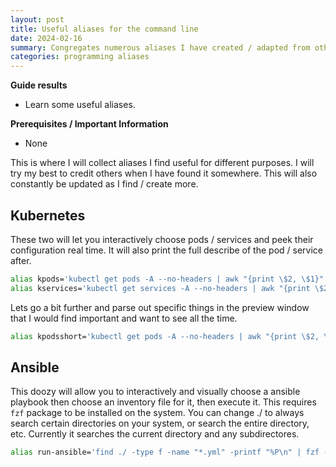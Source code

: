 ```yaml
---
layout: post
title: Useful aliases for the command line
date: 2024-02-16
summary: Congregates numerous aliases I have created / adapted from others.
categories: programming aliases
---
```


**Guide results**

- Learn some useful aliases.

**Prerequisites / Important Information**

- None

This is where I will collect aliases I find useful for different purposes. I will try my best to credit others when I have found it somewhere. This will also constantly be updated as I find / create more.

## Kubernetes

These two will let you interactively choose pods / services and peek their configuration real time. It will also print the full describe of the pod / service after.

```bash
alias kpods='kubectl get pods -A --no-headers | awk "{print \$2, \$1}" | fzf --ansi --multi --preview "kubectl describe pod {1} -n {2}" | xargs -n 2 sh -c "kubectl describe pod \$0 -n \$1"'
alias kservices='kubectl get services -A --no-headers | awk "{print \$2, \$1}" | fzf --ansi --multi --preview "kubectl describe services {1} -n {2}" | xargs -n 2 sh -c "kubectl describe services \$0 -n \$1"'
```

Lets go a bit further and parse out specific things in the preview window that I would find important and want to see all the time.

```bash
alias kpodsshort='kubectl get pods -A --no-headers | awk "{print \$2, \$1}" | fzf --ansi --multi --preview "kubectl describe pod {1} -n {2} | awk '\''/^IP:/ {print \"IP: \" \$2} ; /^Name:/ {print \"Name: \" \$2} ; /^Namespace:/ {print \"Namespace: \" \$2} ; /^Node:/ {print \"Node: \" \$2} ; /^Status:/ {print \"Status: \" \$2} ; /^Service Account:/ {print \"Service Account: \" \$3} ; /^Image:/ {print \"Image: \" \$2} ; /^Ports:/ {print \"Ports: \" \$2} ; /^Host Ports:/ {print \"Host Ports: \" \$2} ; /^State:/ {print \"State: \" \$2} ; /^Ready:/ {print \"Ready: \" \$2}'\''" | xargs -n 2 sh -c "kubectl describe pod \$0 -n \$1"'
```

## Ansible

This doozy will allow you to interactively and visually choose a ansible playbook then choose an inventory file for it, then execute it. This requires `fzf` package to be installed on the system. You can change ./ to always search certain directories on your system, or search the entire directory, etc. Currently it searches the current directory and any subdirectores.

```bash
alias run-ansible='find ./ -type f -name "*.yml" -printf "%P\n" | fzf --multi --ansi --preview "cat {}" --preview-window=right:60%:wrap | awk "{print \$1}" | xargs -I {} sh -c 'echo {} && find ./ -type f -name "*.ini" -printf "%P\n" | fzf --ansi --preview "cat {}" --preview-window=right:60%:wrap' | xargs -n 2 sh -c "ansible-playbook \$0 -i \$1"'
```
